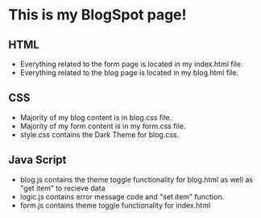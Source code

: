 # This is my BlogSpot page!

## HTML

 *  Everything related to the form page is located in my index.html file.
 *  Everything related to the blog page is located in my blog.html file.

## CSS

*   Majority of my blog content is in blog.css file.
*   Majority of my form content is in my form.css file. 
*   style.css contains the Dark Theme for blog.css.

## Java Script

*   blog.js contains the theme toggle functionality for blog.html as well as "get item" to recieve data
*   logic.js contains error message code and "set item" function.
*   form.js contains theme toggle functionality for index.html